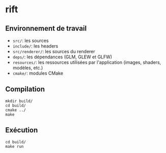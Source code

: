rift
====

Environnement de travail
------------------------

* `src/`: les sources
* `include/`: les headers
* `src/renderer/`: les sources du renderer
* `deps/`: les dépendances (GLM, GLEW et GLFW)
* `resources/`: les ressources utilisées par l'application (images, shaders, modèles, etc.)
* `cmake/`: modules CMake

Compilation
-----------
    mkdir build/
    cd build/
    cmake ../
    make 

Exécution
---------
    cd build/
    make run